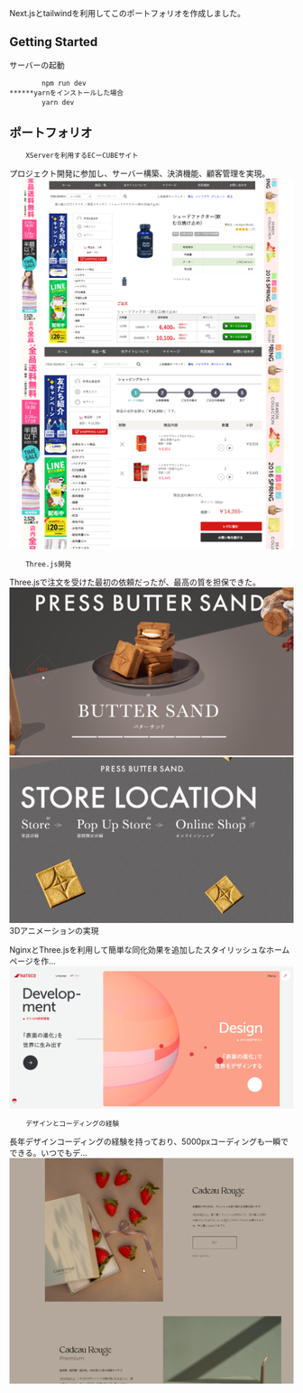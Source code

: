 Next.jsとtailwindを利用してこのポートフォリオを作成しました。

## Getting Started

サーバーの起動

```bash
        npm run dev   
******yarnをインストールした場合     
        yarn dev
```
## ポートフォリオ
        XServerを利用するECーCUBEサイト
プロジェクト開発に参加し、サーバー構築、決済機能、顧客管理を実現。
![Alt text](public/kusurisu1.png) ![Alt text](public/kusurisu2.png)

        Three.js開発
Three.jsで注文を受けた最初の依頼だったが、最高の質を担保できた。
![Alt text](public/sam9.png)![Alt text](public/sam91.png)
        3Dアニメーションの実現

NginxとThree.jsを利用して簡単な同化効果を追加したスタイリッシュなホームページを作...
![Alt text](public/three_nginx.png)

        デザインとコーディングの経験
長年デザインコーディングの経験を持っており、5000pxコーディングも一瞬でできる。いつでもデ...
![Alt text](public/stro_design1.png)
